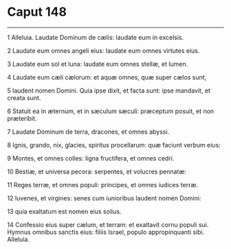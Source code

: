 # Caput 148

***

1 Alleluia. Laudate Dominum de cælis: laudate eum in excelsis.

2 Laudate eum omnes angeli eius: laudate eum omnes virtutes eius.

3 Laudate eum sol et luna: laudate eum omnes stellæ, et lumen.

4 Laudate eum cæli cælorum: et aquæ omnes, quæ super cælos sunt,

5 laudent nomen Domini. Quia ipse dixit, et facta sunt: ipse mandavit, et creata sunt.

6 Statuit ea in æternum, et in sæculum sæculi: præceptum posuit, et non præteribit.

7 Laudate Dominum de terra, dracones, et omnes abyssi.

8 Ignis, grando, nix, glacies, spiritus procellarum: quæ faciunt verbum eius:

9 Montes, et omnes colles: ligna fructifera, et omnes cedri.

10 Bestiæ, et universa pecora: serpentes, et volucres pennatæ:

11 Reges terræ, et omnes populi: principes, et omnes iudices terræ.

12 Iuvenes, et virgines: senes cum iunioribus laudent nomen Domini:

13 quia exaltatum est nomen eius solius.

14 Confessio eius super cælum, et terram: et exaltavit cornu populi sui. Hymnus omnibus sanctis eius: filiis Israel, populo appropinquanti sibi. Alleluia.

